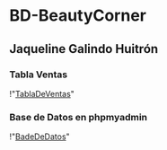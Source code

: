 # BD-BeautyCorner

## Jaqueline Galindo Huitrón

### Tabla Ventas
!"[TablaDeVentas](https://github.com/JaquelineGalindoHuitron/BD-BeautyCorner/blob/main/TablaVentas.JPG)"

### Base de Datos en phpmyadmin
!"[BadeDeDatos](https://github.com/JaquelineGalindoHuitron/BD-BeautyCorner/blob/main/TablaVentas.JPG)"
